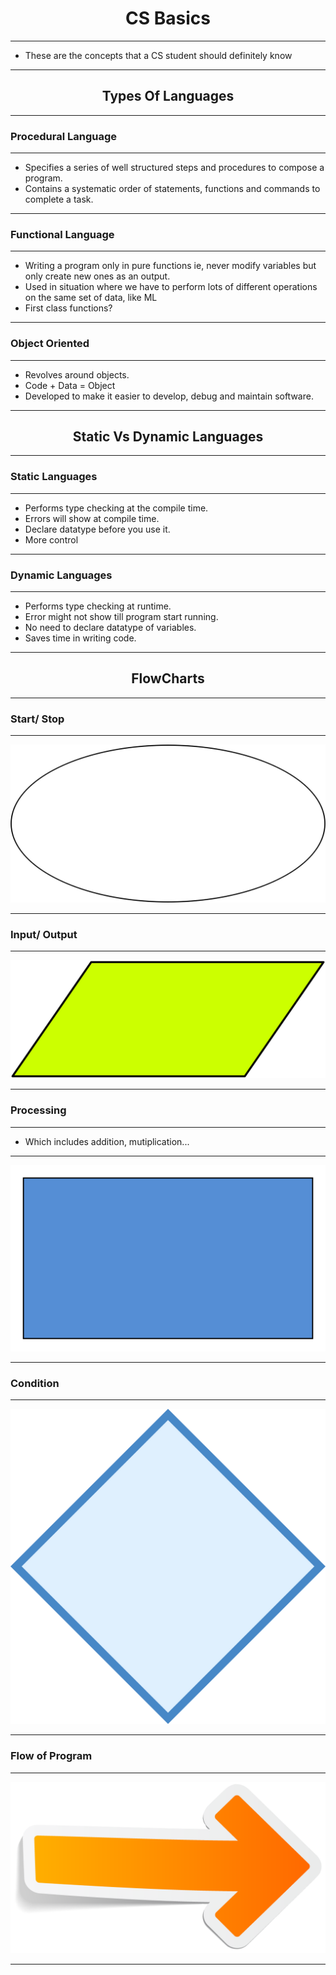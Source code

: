 <h1 align="center">CS Basics</h1>

<hr>

- These are the concepts that a CS student should definitely know

<hr>

<h2 align="center">Types Of Languages</h2>

<hr>

### Procedural Language

<hr>

- Specifies a series of well structured steps and procedures to compose a program.
- Contains a systematic order of statements, functions and commands to complete a task.

<hr>

### Functional Language

<hr>

- Writing a program only in pure functions ie, never modify variables but only create new ones as an output.
- Used in situation where we have to perform lots of different operations on the same set of data, like ML
- First class functions?

<hr>

### Object Oriented

<hr>

- Revolves around objects.
- Code + Data = Object
- Developed to make it easier to develop, debug and maintain software.

<hr>

<h2 align="center">Static Vs Dynamic Languages</h2>

<hr>

### Static Languages

<hr>

- Performs type checking at the compile time.
- Errors will show at compile time.
- Declare datatype before you use it.
- More control

<hr>

### Dynamic Languages

<hr>

- Performs type checking at runtime.
- Error might not show till program start running.
- No need to declare datatype of variables.
- Saves time in writing code.

<hr>

<h2 align="center">FlowCharts</h2>

<hr>

### Start/ Stop

<hr>

<img src="'CS Basics'/../oval.png">

<hr>

### Input/ Output

<hr>

<img src="'CS Basics'/../parallelogram.png">

<hr>

### Processing

<hr>

- Which includes addition, mutiplication...

<hr>

<img src="'CS Basics'/../rectangle.png">

<hr>

### Condition

<hr>

<img src="'CS Basics'/../rhombus.png">

<hr>

### Flow of Program

<hr>

<img src="'CS Basics'/../arrow.png">

<hr>
